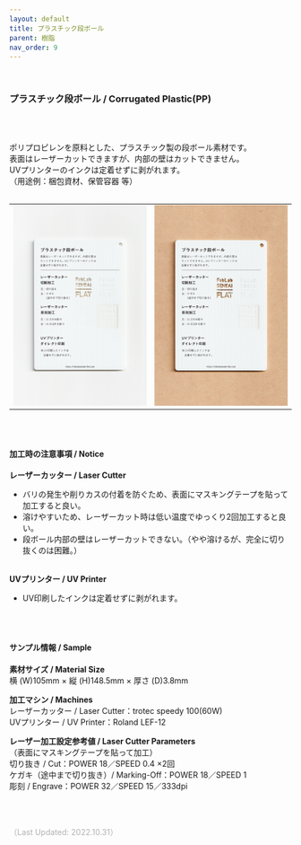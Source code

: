 ```yaml
---
layout: default
title: プラスチック段ボール
parent: 樹脂
nav_order: 9
---
```

<br>

### プラスチック段ボール / Corrugated Plastic(PP)

<br><br>

ポリプロピレンを原料とした、プラスチック製の段ボール素材です。<br>
表面はレーザーカットできますが、内部の壁はカットできません。<br>
UVプリンターのインクは定着せずに剥がれます。<br>
（用途例：梱包資材、保管容器 等）
<br>
<br>

<table>
<tr style="border:none;">
<td style="border:none;"><img src="assets/14_P_CB_1.png" width="320" alt="hi" class="inline"/></td>
<td style="border:none;"><img src="assets/14_P_CB_2.png" width="320" alt="hi" class="inline"/></td>
</tr>
</table>


<br><br>


#### 加工時の注意事項 / Notice

**レーザーカッター / Laser Cutter**
<br>
* バリの発生や削りカスの付着を防ぐため、表面にマスキングテープを貼って加工すると良い。<br>
* 溶けやすいため、レーザーカット時は低い温度でゆっくり2回加工すると良い。<br>
* 段ボール内部の壁はレーザーカットできない。（やや溶けるが、完全に切り抜くのは困難。）<br><br>

**UVプリンター / UV Printer**
<br>
* UV印刷したインクは定着せずに剥がれます。<br>

<br><br>

#### サンプル情報 / Sample

**素材サイズ / Material Size**<br>
横 (W)105mm × 縦 (H)148.5mm × 厚さ (D)3.8mm

**加工マシン / Machines**<br>
レーザーカッター / Laser Cutter：trotec speedy 100(60W)<br>
UVプリンター / UV Printer：Roland LEF-12<br>

**レーザー加工設定参考値 / Laser Cutter Parameters**<br>
（表面にマスキングテープを貼って加工）<br>
切り抜き / Cut：POWER 18／SPEED 0.4 ×2回<br>
ケガキ（途中まで切り抜き）/ Marking-Off：POWER 18／SPEED 1<br>
彫刻 / Engrave：POWER 32／SPEED 15／333dpi<br>

<br><br>

<span style="color: #B2B2B2; ">
（Last Updated: 2022.10.31）
</span>
